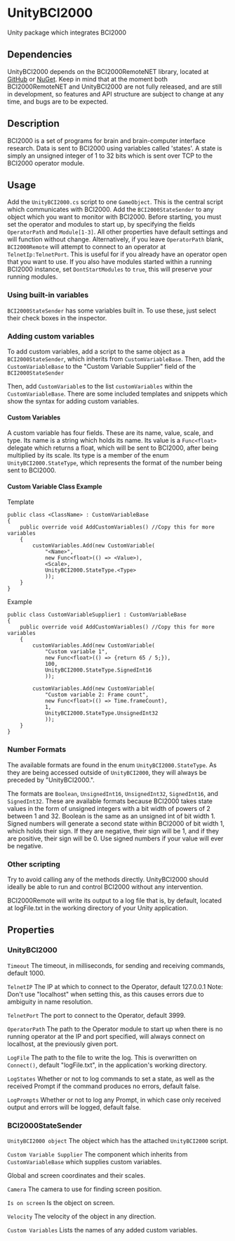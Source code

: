 UnityBCI2000
===
Unity package which integrates BCI2000



Dependencies
---
UnityBCI2000 depends on the BCI2000RemoteNET library, located at
[GitHub](https://github.com/neurotechcenter/BCI2000RemoteNET) or [NuGet](https://www.nuget.org/packages/BCI2000RemoteNET).
Keep in mind that at the moment both BCI2000RemoteNET and UnityBCI2000 are not fully released,
and are still in development, so features and API structure are subject to change at any time,
and bugs are to be expected.


Description
---

BCI2000 is a set of programs for brain and brain-computer interface research.
Data is sent to BCI2000 using variables called 'states'. A state is simply an unsigned
integer of 1 to 32 bits which is sent over TCP to the BCI2000 operator module.

Usage
---

Add the `UnityBCI2000.cs` script to one `GameObject`. This is the central script which communicates with BCI2000.
Add the `BCI2000StateSender` to any object which you want to monitor with BCI2000.
Before starting, you must set the operator and modules to start up, by specifying the fields
`OperatorPath` and `Module[1-3]`. All other properties have default settings and will function without change.
Alternatively, if you leave `OperatorPath` blank, `BCI2000Remote` will attempt to connect to an operator at
`TelnetIp:TelnetPort`. This is useful for if you already have an operator open that you want to use. If you also
have modules started within a running BCI2000 instance, set `DontStartModules` to `true`, this will preserve
your running modules.


### Using built-in variables

`BCI2000StateSender` has some variables built in. To use these, just select their check boxes in the inspector.

### Adding custom variables

To add custom variables,  add a script to the same object as a `BCI2000StateSender`, which inherits from `CustomVariableBase`.
Then, add the `CustomVariableBase` to the "Custom Variable Supplier" field of the `BCI2000StateSender`

Then, add `CustomVariable`s to the list `customVariables` within the `CustomVariableBase`. There are some included
templates and snippets which show the syntax for adding custom variables.

#### Custom Variables

A custom variable has four fields. These are its name, value, scale, and type.
Its name is a string which holds its name.
Its value is a `Func<float>` delegate which returns a float, which will be sent to BCI2000, after being multiplied by its scale.
Its type is a member of the enum `UnityBCI2000.StateType`, which represents the format of the number being sent to BCI2000.


#### Custom Variable Class Example

Template

    public class <ClassName> : CustomVariableBase
    {
        public override void AddCustomVariables() //Copy this for more variables
        {
            customVariables.Add(new CustomVariable(
                "<Name>",
                new Func<float>(() => <Value>),
                <Scale>,
                UnityBCI2000.StateType.<Type>
                ));
        }
    }

Example

    public class CustomVariableSupplier1 : CustomVariableBase
    {
        public override void AddCustomVariables() //Copy this for more variables
        {
            customVariables.Add(new CustomVariable(
                "Custom variable 1",
                new Func<float>(() => {return 65 / 5;}),
                100,
                UnityBCI2000.StateType.SignedInt16
                ));
    
            customVariables.Add(new CustomVariable(
                "Custom variable 2: Frame count",
                new Func<float>(() => Time.frameCount),
                1,
                UnityBCI2000.StateType.UnsignedInt32
                ));
        }
    }


### Number Formats

The available formats are found in the enum `UnityBCI2000.StateType`. As they are being accessed outside of `UnityBCI2000`, 
they will always be preceded by "UnityBCI2000.".

The formats are `Boolean`, `UnsignedInt16`, `UnsignedInt32`, `SignedInt16`, and `SignedInt32`.
These are available formats because BCI2000 takes state values in the form of unsigned integers with a bit width of powers of 2 between 1 and 32.
Boolean is the same as an unsigned int of bit width 1.
Signed numbers will generate a second state within BCI2000 of bit width 1, which holds their sign. If they are negative, their sign will be 1,
and if they are positive, their sign will be 0. Use signed numbers if your value will ever be negative.


### Other scripting

Try to avoid calling any of the methods directly. UnityBCI2000 should ideally be able to run and control BCI2000 without any intervention.


BCI2000Remote will write its output to a log file that is, by default, located at logFile.txt in the working directory of your Unity application.



Properties
---

### UnityBCI2000

`Timeout`
The timeout, in milliseconds, for sending and receiving commands, default 1000.

`TelnetIP`
The IP at which to connect to the Operator, default 127.0.0.1
Note: Don't use "localhost" when setting this, as this causes errors due to ambiguity in name resolution.

`TelnetPort`
The port to connect to the Operator, default 3999.

`OperatorPath`
The path to the Operator module to start up when there is no running operator at the IP and port specified, will always connect on localhost, at the previously given port.

`LogFile`
The path to the file to write the log. This is overwritten on `Connect()`, default "logFile.txt", in the application's working directory.

`LogStates`
Whether or not to log commands to set a state, as well as the received Prompt if the command produces no errors, default false.

`LogPrompts`
Whether or not to log any Prompt, in which case only received output and errors will be logged, default false.

### BCI2000StateSender

`UnityBCI2000 object`
The object which has the attached `UnityBCI2000` script.

`Custom Variable Supplier`
The component which inherits from `CustomVariableBase` which supplies custom variables.

Global and screen coordinates and their scales.

`Camera`
The camera to use for finding screen position.

`Is on screen`
Is the object on screen.

`Velocity`
The velocity of the object in any direction.

`Custom Variables`
Lists the names of any added custom variables.